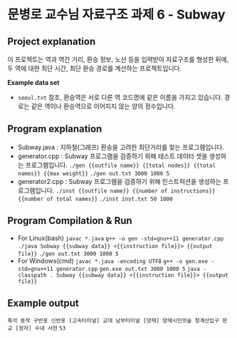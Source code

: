# 문병로 교수님 자료구조 과제 6 - Subway

## Project explanation

이 프로젝트는 역과 역간 거리, 환승 정보, 노선 등을 입력받아 자료구조를 형성한 뒤에, 두 역에 대한 최단 시간, 최단 환승 경로를 계산하는 프로젝트입니다.

**Example data set**

* `seoul.txt` 참조, 환승역은 서로 다른 역 코드명에 같은 이름을 가지고 있습니다. 경로는 같은 역이나 환승역으로 이어지지 않는 양의 정수입니다.

## Program explanation

* Subway.java : 지하철(그래프) 환승을 고려한 최단거리를 찾는 프로그램입니다.
* generator.cpp : Subway 프로그램을 검증하기 위해 테스트 데이터 셋을 생성하는 프로그램입니다.
    `./gen {{outfile name}} {{total nodes}} {{total names}} {{max weight}}`
    `./gen out.txt 3000 1000 5`
* generator2.cpp : Subway 프로그램을 검증하기 위해 인스트럭션을 생성하는 프로그램입니다.
    `./inst {{outfile name}} {{number of instructions}} {{number of total names}}`
    `./inst inst.txt 50 1000`

## Program Compilation & Run

* For Linux(bash)
    `javac *.java`
    `g++ -o gen -std=gnu++11 generator.cpp`
    `./java Subway {{subway data}} <{{instruction file}}> {{output file}}`
    `./gen out.txt 3000 1000 5`
* For Windows(cmd)
    `javac *.java -encoding UTF8`
    `g++ -o gen.exe -std=gnu++11 generator.cpp`
    `gen.exe out.txt 3000 1000 5`
    `java -classpath . Subway {{subway data}} <{{instruction file}}> {{output file}}`

## Example output

`흑석 동작 구반포 신반포 [고속터미널] 교대 남부터미널 [양재] 양재시민의숲 청계산입구 판교 [정자] 수내 서현`
`53`

